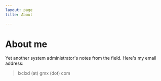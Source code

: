 ```yaml
---
layout: page 
title: About

---
```


# About me

Yet another system administrator's notes from the field.
Here's my email address:

>lxclxd (at) gmx (dot) com

